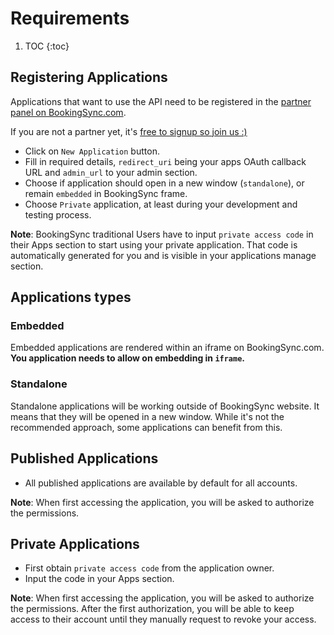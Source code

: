 # Requirements

1. TOC
{:toc}

## Registering Applications

Applications that want to use the API need to be registered in the
[partner panel on BookingSync.com](https://www.bookingsync.com/en/partners/applications).

If you are not a partner yet, it's [free to signup so join us :)](https://www.bookingsync.com/en/partners/signup)

* Click on `New Application` button.
* Fill in required details, `redirect_uri` being your apps OAuth callback URL and `admin_url` to your admin section.
* Choose if application should open in a new window (`standalone`), or remain `embedded` in BookingSync frame.
* Choose `Private` application, at least during your development and testing process.

**Note**: BookingSync traditional Users have to input `private access code` in their Apps section to start using your private application. That code is automatically generated for you and is visible in your applications manage section.

## Applications types

### Embedded
Embedded applications are rendered within an iframe on BookingSync.com.
**You application needs to allow on embedding in `iframe`.**

### Standalone
Standalone applications will be working outside of BookingSync website. It means that they will be opened in a new window.
While it's not the recommended approach, some applications can benefit from this.

## Published Applications

* All published applications are available by default for all accounts.

**Note**: When first accessing the application, you will be asked to authorize the permissions.

## Private Applications

* First obtain `private access code` from the application owner.
* Input the code in your Apps section.

**Note**: When first accessing the application, you will be asked to authorize the permissions. After the first authorization, you will be able to keep access to their account until they manually request to revoke your access.

